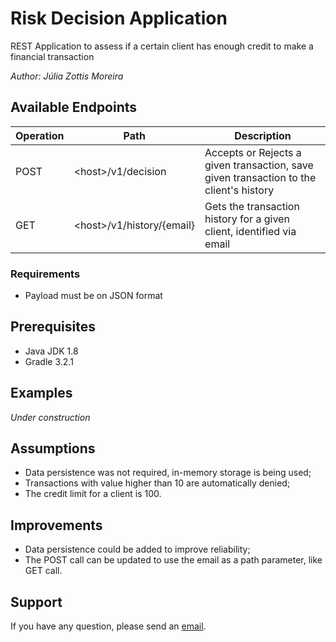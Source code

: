 # Risk Decision Application
REST Application to assess if a certain client has enough credit to make a financial transaction

_Author: Júlia Zottis Moreira_

## Available Endpoints

| Operation | Path | Description |
|-----------|------|-------------|
| POST | \<host>/v1/decision | Accepts or Rejects a given transaction, save given transaction to the client's history |
| GET | \<host>/v1/history/{email} | Gets the transaction history for a given client, identified via email |

### Requirements
* Payload must be on JSON format

## Prerequisites
* Java JDK 1.8
* Gradle 3.2.1

## Examples

_Under construction_

## Assumptions
* Data persistence was not required, in-memory storage is being used;
* Transactions with value higher than 10 are automatically denied;
* The credit limit for a client is 100.

## Improvements
* Data persistence could be added to improve reliability;
* The POST call can be updated to use the email as a path parameter, like GET call.

## Support
If you have any question, please send an [email](mailto:juliazottis@hotmail.com).